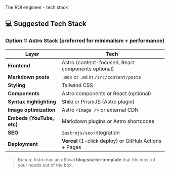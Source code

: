 The ROI engineer - tech stack

## 💻 Suggested Tech Stack

### Option 1: **Astro Stack** (preferred for minimalism + performance)

| Layer                     | Tech                                                  |
| ------------------------- | ----------------------------------------------------- |
| **Frontend**              | Astro (content-focused, React components optional)    |
| **Markdown posts**        | `.mdx` or `.md` in `/src/content/posts`               |
| **Styling**               | Tailwind CSS                                          |
| **Components**            | Astro components or React (optional)                  |
| **Syntax highlighting**   | Shiki or PrismJS (Astro plugin)                       |
| **Image optimization**    | Astro `<Image />` or external CDN                     |
| **Embeds (YouTube, etc)** | Markdown plugins or Astro shortcodes                  |
| **SEO**                   | `@astrojs/seo` integration                            |
| **Deployment**            | **Vercel** (1-click deploy) or GitHub Actions + Pages |

> Bonus: Astro has an official **blog starter template** that fits most of your needs out of the box.

